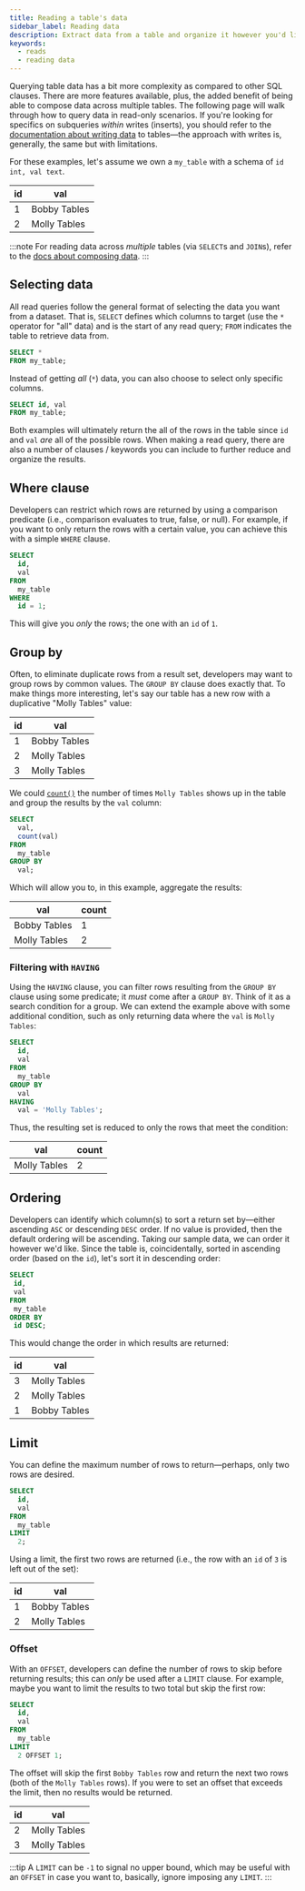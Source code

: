 ```yaml
---
title: Reading a table's data
sidebar_label: Reading data
description: Extract data from a table and organize it however you'd like.
keywords:
  - reads
  - reading data
---
```


Querying table data has a bit more complexity as compared to other SQL clauses. There are more features available, plus, the added benefit of being able to compose data across multiple tables. The following page will walk through how to query data in read-only scenarios. If you're looking for specifics on subqueries _within_ writes (inserts), you should refer to the [documentation about writing data](/playbooks/sql/write#subqueries) to tables—the approach with writes is, generally, the same but with limitations.

For these examples, let's assume we own a `my_table` with a schema of `id int, val text`.

| id  | val          |
| --- | ------------ |
| 1   | Bobby Tables |
| 2   | Molly Tables |

:::note
For reading data across _multiple_ tables (via `SELECT`s and `JOIN`s), refer to the [docs about composing data](/playbooks/sql/composing-data).
:::

## Selecting data

All read queries follow the general format of selecting the data you want from a dataset. That is, `SELECT` defines which columns to target (use the `*` operator for "all" data) and is the start of any read query; `FROM` indicates the table to retrieve data from.

```sql
SELECT *
FROM my_table;
```

Instead of getting _all_ (`*`) data, you can also choose to select only specific columns.

```sql
SELECT id, val
FROM my_table;
```

Both examples will ultimately return the all of the rows in the table since `id` and `val` _are_ all of the possible rows. When making a read query, there are also a number of clauses / keywords you can include to further reduce and organize the results.

## Where clause

Developers can restrict which rows are returned by using a comparison predicate (i.e., comparison evaluates to true, false, or null). For example, if you want to only return the rows with a certain value, you can achieve this with a simple `WHERE` clause.

```sql
SELECT
  id,
  val
FROM
  my_table
WHERE
  id = 1;
```

This will give you _only_ the rows; the one with an `id` of `1`.

## Group by

Often, to eliminate duplicate rows from a result set, developers may want to group rows by common values. The `GROUP BY` clause does exactly that. To make things more interesting, let's say our table has a new row with a duplicative "Molly Tables" value:

| id  | val          |
| --- | ------------ |
| 1   | Bobby Tables |
| 2   | Molly Tables |
| 3   | Molly Tables |

We could [`count()`](https://www.sqlite.org/lang_aggfunc.html#count) the number of times `Molly Tables` shows up in the table and group the results by the `val` column:

```sql
SELECT
  val,
  count(val)
FROM
  my_table
GROUP BY
  val;
```

Which will allow you to, in this example, aggregate the results:

| val          | count |
| ------------ | ----- |
| Bobby Tables | 1     |
| Molly Tables | 2     |

### Filtering with `HAVING`

Using the `HAVING` clause, you can filter rows resulting from the `GROUP BY` clause using some predicate; it _must_ come after a `GROUP BY`. Think of it as a search condition for a group. We can extend the example above with some additional condition, such as only returning data where the `val` is `Molly Tables`:

```sql
SELECT
  id,
  val
FROM
  my_table
GROUP BY
  val
HAVING
  val = 'Molly Tables';
```

Thus, the resulting set is reduced to only the rows that meet the condition:

| val          | count |
| ------------ | ----- |
| Molly Tables | 2     |

## Ordering

Developers can identify which column(s) to sort a return set by—either ascending `ASC` or descending `DESC` order. If no value is provided, then the default ordering will be ascending. Taking our sample data, we can order it however we'd like. Since the table is, coincidentally, sorted in ascending order (based on the `id`), let's sort it in descending order:

```sql
SELECT
 id,
 val
FROM
 my_table
ORDER BY
 id DESC;
```

This would change the order in which results are returned:

| id  | val          |
| --- | ------------ |
| 3   | Molly Tables |
| 2   | Molly Tables |
| 1   | Bobby Tables |

## Limit

You can define the maximum number of rows to return—perhaps, only two rows are desired.

```sql
SELECT
  id,
  val
FROM
  my_table
LIMIT
  2;
```

Using a limit, the first two rows are returned (i.e., the row with an `id` of `3` is left out of the set):

| id  | val          |
| --- | ------------ |
| 1   | Bobby Tables |
| 2   | Molly Tables |

### Offset

With an `OFFSET`, developers can define the number of rows to skip before returning results; this can _only_ be used after a `LIMIT` clause. For example, maybe you want to limit the results to two total but skip the first row:

```sql
SELECT
  id,
  val
FROM
  my_table
LIMIT
  2 OFFSET 1;
```

The offset will skip the first `Bobby Tables` row and return the next two rows (both of the `Molly Tables` rows). If you were to set an offset that exceeds the limit, then no results would be returned.

| id  | val          |
| --- | ------------ |
| 2   | Molly Tables |
| 3   | Molly Tables |

:::tip
A `LIMIT` can be `-1` to signal no upper bound, which may be useful with an `OFFSET` in case you want to, basically, ignore imposing any `LIMIT`.
:::
